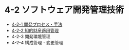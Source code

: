 # 4-2 ソフトウェア開発管理技術

- [4-2-1 開発プロセス・手法](4-2-1開発プロセス・手法.md)
- [4-2-2 知的財産適用管理](4-2-2知的財産適用管理.md)
- 4-2-3 開発環境管理
- 4-2-4 構成管理・変更管理

